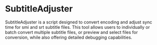 # SubtitleAdjuster
SubtitleAdjuster is a script designed to convert encoding and adjust sync time for smi and srt subtitle files. This tool allows users to individually or batch convert multiple subtitle files, or preview and select files for conversion, while also offering detailed debugging capabilities.
